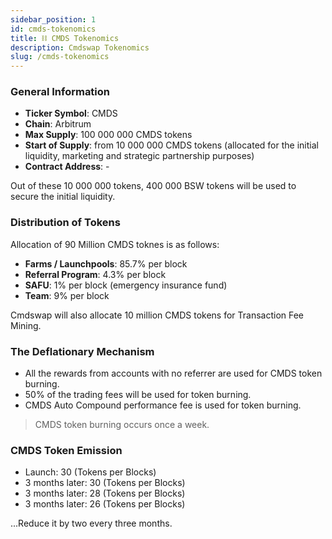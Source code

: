 ```yaml
---
sidebar_position: 1
id: cmds-tokenomics
title: ⛓ CMDS Tokenomics
description: Cmdswap Tokenomics
slug: /cmds-tokenomics
---
```


### General Information

- **Ticker Symbol**: CMDS
- **Chain**: Arbitrum
- **Max Supply**: 100 000 000 CMDS tokens
- **Start of Supply**: from 10 000 000 CMDS tokens (allocated for the initial liquidity, marketing and strategic partnership purposes)
- **Contract Address**: -

Out of these 10 000 000 tokens, 400 000 BSW tokens will be used to secure the initial liquidity.

### Distribution of Tokens

Allocation of 90 Million CMDS toknes is as follows:

- **Farms / Launchpools**: 85.7% per block
- **Referral Program**: 4.3% per block
- **SAFU**: 1% per block (emergency insurance fund)
- **Team**: 9% per block

Cmdswap will also allocate 10 million CMDS tokens for Transaction Fee Mining.

### The Deflationary Mechanism

- All the rewards from accounts with no referrer are used for CMDS token burning.
- 50% of the trading fees will be used for token burning.
- CMDS Auto Compound performance fee is used for token burning.

> CMDS token burning occurs once a week.

### CMDS Token Emission

- Launch: 30 (Tokens per Blocks)
- 3 months later: 30 (Tokens per Blocks)
- 3 months later: 28 (Tokens per Blocks)
- 3 months later: 26 (Tokens per Blocks)

...Reduce it by two every three months.
